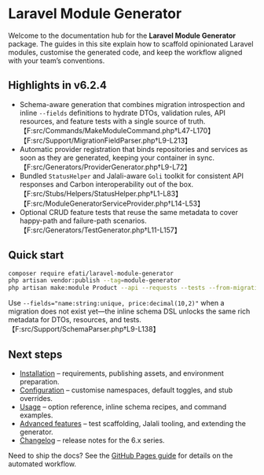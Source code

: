 # Laravel Module Generator

Welcome to the documentation hub for the **Laravel Module Generator** package. The guides in this site explain how to scaffold opinionated Laravel modules, customise the generated code, and keep the workflow aligned with your team’s conventions.

## Highlights in v6.2.4

- Schema-aware generation that combines migration introspection and inline `--fields` definitions to hydrate DTOs, validation rules, API resources, and feature tests with a single source of truth.【F:src/Commands/MakeModuleCommand.php†L47-L170】【F:src/Support/MigrationFieldParser.php†L9-L213】
- Automatic provider registration that binds repositories and services as soon as they are generated, keeping your container in sync.【F:src/Generators/ProviderGenerator.php†L9-L72】
- Bundled `StatusHelper` and Jalali-aware `Goli` toolkit for consistent API responses and Carbon interoperability out of the box.【F:src/Stubs/Helpers/StatusHelper.php†L1-L83】【F:src/ModuleGeneratorServiceProvider.php†L14-L53】
- Optional CRUD feature tests that reuse the same metadata to cover happy-path and failure-path scenarios.【F:src/Generators/TestGenerator.php†L11-L157】

## Quick start

```bash
composer require efati/laravel-module-generator
php artisan vendor:publish --tag=module-generator
php artisan make:module Product --api --requests --tests --from-migration=database/migrations/2024_05_01_000000_create_products_table.php
```

Use `--fields="name:string:unique, price:decimal(10,2)"` when a migration does not exist yet—the inline schema DSL unlocks the same rich metadata for DTOs, resources, and tests.【F:src/Support/SchemaParser.php†L9-L138】

## Next steps

- [Installation](installation.md) – requirements, publishing assets, and environment preparation.
- [Configuration](configuration.md) – customise namespaces, default toggles, and stub overrides.
- [Usage](usage.md) – option reference, inline schema recipes, and command examples.
- [Advanced features](advanced.md) – test scaffolding, Jalali tooling, and extending the generator.
- [Changelog](changelog.md) – release notes for the 6.x series.

Need to ship the docs? See the [GitHub Pages guide](github-pages-setup.md) for details on the automated workflow.

